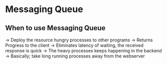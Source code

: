 # Messaging Queue

## When to use Messaging Queue

   -> Deploy the resource hungry processes to other programs
   -> Returns Progress to the client
   -> Eliminates latency of waiting, the received response is quick
   -> The heavy processes keeps happening in the backend
   -> Basically; take long running processes away from the webserver